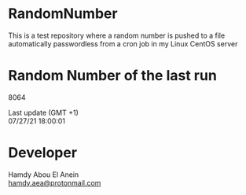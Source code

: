 # RandomNumber    
This is a test repository where a random number is pushed to a file automatically passwordless from a cron job in my Linux CentOS server    
# Random Number of the last run   
8064
      
Last update (GMT +1)    
07/27/21 18:00:01
# Developer    
Hamdy Abou El Anein   
hamdy.aea@protonmail.com
